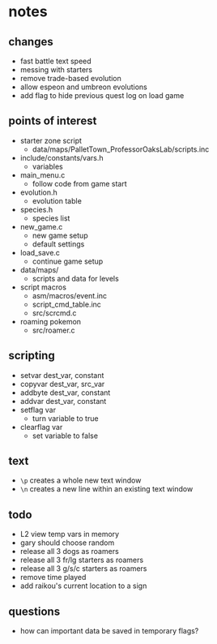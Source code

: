 # notes

## changes

- fast battle text speed
- messing with starters
- remove trade-based evolution
- allow espeon and umbreon evolutions
- add flag to hide previous quest log on load game

## points of interest

- starter zone script
  - data/maps/PalletTown_ProfessorOaksLab/scripts.inc
- include/constants/vars.h
  - variables
- main_menu.c
  - follow code from game start
- evolution.h
  - evolution table
- species.h
  - species list
- new_game.c
  - new game setup
  - default settings
- load_save.c
  - continue game setup
- data/maps/
  - scripts and data for levels
- script macros
  - asm/macros/event.inc
  - script_cmd_table.inc
  - src/scrcmd.c
- roaming pokemon
  - src/roamer.c

## scripting

- setvar dest_var, constant
- copyvar dest_var, src_var
- addbyte dest_var, constant
- addvar dest_var, constant
- setflag var
  - turn variable to true
- clearflag var
  - set variable to false

## text

- `\p` creates a whole new text window
- `\n` creates a new line within an existing text window

## todo

- L2 view temp vars in memory
- gary should choose random
- release all 3 dogs as roamers
- release all 3 fr/lg starters as roamers
- release all 3 g/s/c starters as roamers
- remove time played
- add raikou's current location to a sign

## questions

- how can important data be saved in temporary flags?
